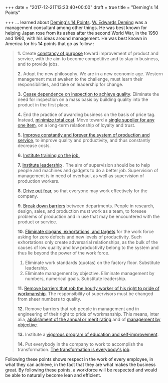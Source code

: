 +++
date = "2017-12-21T13:23:40+00:00"
draft = true
title = "Deming's 14 Points"

+++
... learned about [Deming's 14 Points](https://deming.org/explore/fourteen-points). [W. Edwards Deming](https://en.wikipedia.org/wiki/W._Edwards_Deming) was a management consultant among other things. He was best known for helping Japan rose from its ashes after the second World War, in the 1950 and 1960, with his ideas around management. He was best known in America for his 14 points that go as follow :

> **1.** Create [constancy of purpose](https://blog.deming.org/2015/09/create-constancy-of-purpose/ "Constancy of Purpose") toward improvement of product and service, with the aim to become competitive and to stay in business, and to provide jobs.
>
> **2.** Adopt the new philosophy. We are in a new  economic age. Western management must awaken to the challenge, must  learn their responsibilities, and take on leadership for change.
>
> **3.** [Cease dependence on inspection to achieve quality](http://blog.deming.org/2012/11/inspection-is-too-late-the-quality-good-or-bad-is-already-in-the-product/ "Inspection is Too Late"). Eliminate the need for inspection on a mass basis by building quality into the product in the first place.
>
> **4.** End the practice of awarding business on the basis of price tag. Instead, [minimize total cost](https://blog.deming.org/2016/06/minimize-total-cost/ "Minimize total cost"). Move toward a [single supplier for any one item](https://blog.deming.org/2015/05/the-importance-of-working-with-suppliers-over-the-long-term/ "Single supplier"), on a long-term relationship of loyalty and trust.
>
> **5.** [Improve constantly and forever the system of production and service](https://blog.deming.org/2017/07/haircuts-and-continuous-improvement/ "Improve Constantly"), to improve quality and productivity, and thus constantly decrease costs.
>
> **6.** [Institute training on the job.](https://blog.deming.org/2016/03/institute-training-on-the-job/ "Institute Training")
>
> **7.** [Institute leadership](https://blog.deming.org/2016/03/institute-leadership/ "Institute leadership") . The aim of supervision should be to help  people and machines and gadgets to do a better job. Supervision of  management is in need of overhaul, as well as supervision of production  workers.
>
> **8.** [Drive out fear](https://blog.deming.org/2013/02/where-there-is-fear-you-do-not-get-honest-figures/ "Drive out fear"), so that everyone may work effectively for the company.
>
> **9.** [Break down barriers](https://blog.deming.org/2016/08/break-down-barriers-between-departments/ "Break down barriers")  between departments. People in research, design, sales, and production  must work as a team, to foresee problems of production and in use that  may be encountered with the product or service.
>
> **10.** [Eliminate slogans, exhortations, and targets](https://blog.deming.org/2016/04/eliminate-slogans-exhortations-and-targets/ "Eliminate slogans, exhortations, and targets")  for the work force asking for zero defects and new levels of  productivity. Such exhortations only create adversarial relationships,  as the bulk of the causes of low quality and low productivity belong to  the system and thus lie beyond the power of the work force.
>
> 1. Eliminate work standards (quotas) on the factory floor. Substitute leadership.
> 2. Eliminate management by objective. Eliminate management by numbers, numerical goals. Substitute leadership.
>
> **11.** [Remove barriers that rob the hourly worker of his right to pride of workmanship](https://blog.deming.org/2017/08/the-value-of-dignity-in-work-give-or-take-6-minutes-2/ "Remove barriers"). The responsibility of supervisors must be changed from sheer numbers to quality.
>
> **12.** Remove barriers that rob people in management  and in engineering of their right to pride of workmanship. This means,  inter alia, [abolishment of the annual or merit rating](https://blog.deming.org/2013/02/the-idea-of-performance-rating-to-capture-merit-is-alluring/ "abolishment of the annual or merit rating") and of [management by objective](https://blog.deming.org/2016/07/my-first-trip-to-japan-by-peter-scholtes/ "management by objective").
>
> **13.** Institute a [vigorous program of education and self-improvement](https://blog.deming.org/2014/09/deming-today-leander-texas-independent-school-district/ "A vigorous program of education and self-improvement").
>
> **14.** Put everybody in the company to work to accomplish the transformation. [The transformation is everybody's job](https://blog.deming.org/2017/04/the-transformation-is-everybodys-job/ "The transformation is everybody's job").

Following these points shows respect in the work of every employee, in what they can achieve, in the fact that they are what makes the business great. By following these points,  a workforce will be respected and would be able to naturally become lean and efficient.